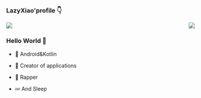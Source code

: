 


### LazyXiao'profile 👇



<img  src="https://github-readme-stats.vercel.app/api/top-langs/?username=Lazy-Xiao&hide=javascript&layout=compact&hide_border=true&custom_title=语言使用率&card_width=730&title_color=A97BFF" />
<img align="right" src="https://github-readme-stats.vercel.app/api?username=Lazy-Xiao&show_icons=true&icon_color=A97BFF&hide_border=true&line_height=28&title_color=A97BFF" />



### Hello World 👋



- :orange_book: Android&Kotlin




- :hammer: Creator of applications




- 🎤 Rapper



- 💤 And Sleep

